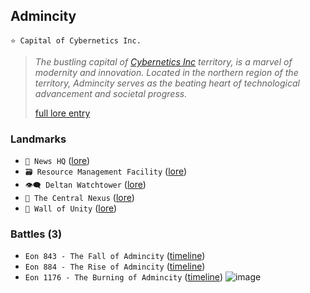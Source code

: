 ## Admincity
`⭐ Capital of Cybernetics Inc.`
 
> *The bustling capital of [Cybernetics Inc](<https://zeithalt.github.io/r/cybernetics_inc.html>) territory, is a marvel of modernity and innovation. Located in the northern region of the territory, Admincity serves as the beating heart of technological advancement and societal progress.*  
>  
> [full lore entry](<https://zeithalt.github.io//r/admincity.html>)

### Landmarks
- `📰 News HQ` ([lore](<https://zeithalt.github.io//r/news_hq.html>))
- `🗃️️ Resource Management Facility` ([lore](<https://zeithalt.github.io//r/resource_management_facility.html>))
- `👁️‍🗨️️️ Deltan Watchtower` ([lore](<https://zeithalt.github.io//r/deltan_watchtower.html>))
- `💽️️️ The Central Nexus` ([lore](<https://zeithalt.github.io//r/central_nexus.html>))
- `🏯️️️ Wall of Unity` ([lore](<https://zeithalt.github.io//r/wall_of_unity.html>))
### Battles (3)
- `Eon 843 - The Fall of Admincity` ([timeline](<https://zeithalt.github.io//t/#eon0843>))
- `Eon 884 - The Rise of Admincity` ([timeline](<https://zeithalt.github.io//t/#eon0884>))
- `Eon 1176 - The Burning of Admincity` ([timeline](<https://zeithalt.github.io//t/#eon1176>))
![image](https://zeithalt.github.io/r/i/admincity.png)